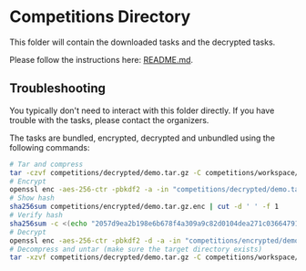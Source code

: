 # Competitions Directory

This folder will contain the downloaded tasks and the decrypted tasks.

Please follow the instructions here: [README.md](./README.md).

## Troubleshooting

You typically don't need to interact with this folder directly. If you have trouble with the tasks, please contact the
organizers.

The tasks are bundled, encrypted, decrypted and unbundled using the following commands:

```bash
# Tar and compress
tar -czvf competitions/decrypted/demo.tar.gz -C competitions/workspace/demo .
# Encrypt
openssl enc -aes-256-ctr -pbkdf2 -a -in "competitions/decrypted/demo.tar.gz" -out "competitions/encrypted/demo.tar.gz.enc" -pass "pass:1234"
# Show hash
sha256sum competitions/encrypted/demo.tar.gz.enc | cut -d ' ' -f 1
# Verify hash
sha256sum -c <(echo "2057d9ea2b198e6b678f4a309a9c82d0104dea271c036647919ad13189be69de  competitions/encrypted/demo.tar.gz.enc")
# Decrypt
openssl enc -aes-256-ctr -pbkdf2 -d -a -in "competitions/encrypted/demo.tar.gz.enc" -out "competitions/decrypted/demo.tar.gz" -pass "pass:1234"
# Decompress and untar (make sure the target directory exists)
tar -xzvf competitions/decrypted/demo.tar.gz -C competitions/workspace/demo
```
